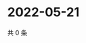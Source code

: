 # 2022-05-21

共 0 条

<!-- BEGIN WEIBO -->
<!-- 最后更新时间 Sat May 21 2022 03:00:49 GMT+0800 (China Standard Time) -->

<!-- END WEIBO -->
